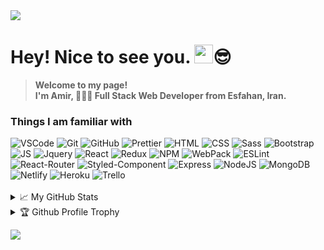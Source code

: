 <a href="https://github.com/antonkomarev/github-profile-views-counter">
  <img src="https://komarev.com/ghpvc/?username=Amir-Pourhadi&label=Profile+Views&color=blueviolet" />
</a>

# Hey! Nice to see you. <img src="https://raw.githubusercontent.com/MartinHeinz/MartinHeinz/master/wave.gif" width="30px">😎
> **Welcome to my page! </br> I'm Amir, 👨🏻‍💻 Full Stack Web Developer from Esfahan, Iran.**

### Things I am familiar with
<div>
  <img alt="VSCode" src="https://img.shields.io/badge/-Visual%20Studio%20Code-23A9F2?style=flat-square&logo=Visual%20Studio%20Code&logoColor=white" />
  <img alt="Git" src="https://img.shields.io/badge/-Git-F05032?style=flat-square&logo=git&logoColor=white" />
  <img alt="GitHub" src="https://img.shields.io/badge/-Github-181717?style=flat-square&logo=GitHub&logoColor=white" />
  <img alt="Prettier" src="https://img.shields.io/badge/-Prettier-F7B93E?style=flat-square&logo=prettier&logoColor=white" />
  <img alt="HTML" src="https://img.shields.io/badge/HTML-E34F26?style=flat-square&logo=html5&logoColor=white" />
  <img alt="CSS" src="https://img.shields.io/badge/CSS-1572B6?style=flat-square&logo=css3&logoColor=white" />
  <img alt="Sass" src="https://img.shields.io/badge/Sass-CC6699?style=flat-square&logo=sass&logoColor=white" />
  <img alt="Bootstrap" src="https://img.shields.io/badge/Bootstrap-563D7C?style=flat-square&logo=bootstrap&logoColor=white" />
  <img alt="JS" src="https://img.shields.io/badge/JavaScript-323330?style=flat-square&logo=javascript&logoColor=F7DF1E" />
  <img alt="Jquery" src="https://img.shields.io/badge/jQuery-0769AD?style=flat-square&logo=jquery&logoColor=white" />
  <img alt="React" src="https://img.shields.io/badge/React-45b8d8?style=flat-square&logo=react&logoColor=white" />
  <img alt="Redux" src="https://img.shields.io/badge/Redux-593D88?style=flat-square&logo=redux&logoColor=white" />
  <img alt="NPM" src="https://img.shields.io/badge/-NPM-CB3837?style=flat-square&logo=npm&logoColor=white" />
  <img alt="WebPack" src="https://img.shields.io/badge/-WebPack-1C78C0?style=flat-square&logo=WebPack&logoColor=white" />
  <img alt="ESLint" src="https://img.shields.io/badge/-ESLint-4B32C3?style=flat-square&logo=ESLint&logoColor=white" />
  <img alt="React-Router" src="https://img.shields.io/badge/React_Router-CA4245?style=flat-square&logo=react-router&logoColor=white" />
  <img alt="Styled-Component" src="https://img.shields.io/badge/styled--components-DB7093?style=flat-square&logo=styled-components&logoColor=white" />
  <img alt="Express" src="https://img.shields.io/badge/Express.js-404D59?style=flat-square" />
  <img alt="NodeJS" src="https://img.shields.io/badge/Node.js-43853D?style=flat-square&logo=node.js&logoColor=white" />
  <img alt="MongoDB" src="https://img.shields.io/badge/MongoDB-4EA94B?style=flat-square&logo=mongodb&logoColor=white" />
  <img alt="Netlify" src="https://img.shields.io/badge/Netlify-00C7B7?style=flat-square&logo=netlify&logoColor=white" />
  <img alt="Heroku" src="https://img.shields.io/badge/Heroku-430098?style=flat-square&logo=heroku&logoColor=white" />
  <img alt="Trello" src="https://img.shields.io/badge/-Trello-0079BF?style=flat-square&logo=Trello&logoColor=white" />
</div>

<br />
<details>
  <summary>📈 My GitHub Stats</summary>
  <div>
    <a href="https://github-readme-stats.vercel.app/">
      <img height="165" src="https://github-readme-stats.vercel.app/api?username=Amir-Pourhadi&theme=radical&hide_border=true&count_private=true&show_icons=true" />
    </a>
    <a href="https://github.com/DenverCoder1/github-readme-streak-stats">
      <img height="166" src="http://github-readme-streak-stats.herokuapp.com?user=Amir-Pourhadi&theme=radical&hide_border=true" />
    </a>
  </div>
  <div>
    <a href="https://github-readme-stats.vercel.app/">
      <img src="https://github-readme-stats.vercel.app/api/top-langs/?username=Amir-Pourhadi&theme=radical&hide_border=true&layout=compact" />
    </a>
    <a href="https://wakatime.com/AmirPourhadi">
      <img src="https://github-readme-stats.vercel.app/api/wakatime?username=AmirPourhadi&theme=radical&hide_border=true&langs_count=6&layout=compact" />
    </a>
  </div>
</details>

<details>
  <summary>🏆 Github Profile Trophy</summary>
  <a href="https://github.com/ryo-ma/github-profile-trophy">
    <img src="https://github-profile-trophy.vercel.app/?username=Amir-Pourhadi&theme=radical&margin-w=30&no-frame=true" />
  </a>
</details>


![](https://hit.yhype.me/github/profile?user_id=48559675)
